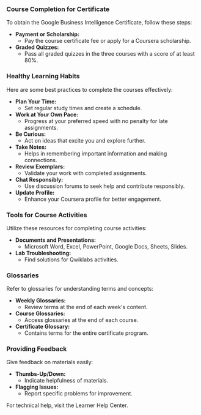 ### Course Completion for Certificate

To obtain the Google Business Intelligence Certificate, follow these steps:

- **Payment or Scholarship:**
  - Pay the course certificate fee or apply for a Coursera scholarship.
- **Graded Quizzes:**
  - Pass all graded quizzes in the three courses with a score of at least 80%.

### Healthy Learning Habits

Here are some best practices to complete the courses effectively:

- **Plan Your Time:**
  - Set regular study times and create a schedule.
- **Work at Your Own Pace:**
  - Progress at your preferred speed with no penalty for late assignments.
- **Be Curious:**
  - Act on ideas that excite you and explore further.
- **Take Notes:**
  - Helps in remembering important information and making connections.
- **Review Exemplars:**
  - Validate your work with completed assignments.
- **Chat Responsibly:**
  - Use discussion forums to seek help and contribute responsibly.
- **Update Profile:**
  - Enhance your Coursera profile for better engagement.

### Tools for Course Activities

Utilize these resources for completing course activities:

- **Documents and Presentations:**
  - Microsoft Word, Excel, PowerPoint, Google Docs, Sheets, Slides.
- **Lab Troubleshooting:**
  - Find solutions for Qwiklabs activities.

### Glossaries

Refer to glossaries for understanding terms and concepts:

- **Weekly Glossaries:**
  - Review terms at the end of each week's content.
- **Course Glossaries:**
  - Access glossaries at the end of each course.
- **Certificate Glossary:**
  - Contains terms for the entire certificate program.

### Providing Feedback

Give feedback on materials easily:

- **Thumbs-Up/Down:**
  - Indicate helpfulness of materials.
- **Flagging Issues:**
  - Report specific problems for improvement.

For technical help, visit the Learner Help Center.